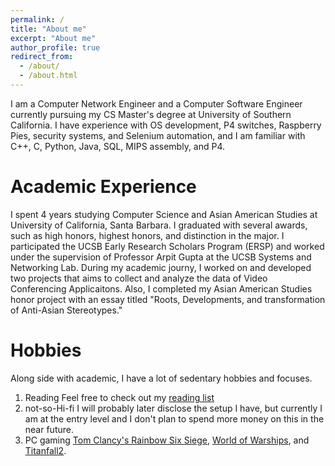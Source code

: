 ```yaml
---
permalink: /
title: "About me"
excerpt: "About me"
author_profile: true
redirect_from: 
  - /about/
  - /about.html
---
```


I am a Computer Network Engineer and a Computer Software Engineer currently pursuing my CS Master's degree at University of Southern California. I have experience with OS development, P4 switches, Raspberry Pies, security systems, and Selenium automation, and I am familiar with C++, C, Python, Java, SQL, MIPS assembly, and P4.

Academic Experience
======
I spent 4 years studying Computer Science and Asian American Studies at University of California, Santa Barbara. I graduated with several awards, such as high honors, highest honors, and distinction in the major. I participated the UCSB Early Research Scholars Program (ERSP) and worked under the supervision of Professor Arpit Gupta at the UCSB Systems and Networking Lab. During my academic journy, I worked on and developed two projects that aims to collect and analyze the data of Video Conferencing Applicaitons. Also, I completed my Asian American Studies honor project with an essay titled "Roots, Developments, and transformation of Anti-Asian Stereotypes."

Hobbies
======
Along side with academic, I have a lot of sedentary hobbies and focuses.
1. Reading
Feel free to check out my [reading list](https://github.com/samliangsk/samliangsk.github.io/readings/)
1. not-so-Hi-fi
I will probably later disclose the setup I have, but currently I am at the entry level and I don't plan to spend more money on this in the near future.
1. PC gaming
[Tom Clancy's Rainbow Six Siege](https://www.ubisoft.com/en-us/game/rainbow-six/siege), [World of Warships](https://worldofwarships.com), and [Titanfall2](https://www.ea.com/games/titanfall/titanfall-2).
